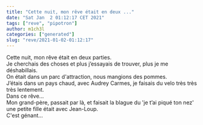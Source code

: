 ```yaml
---
title: "Cette nuit, mon rêve était en deux ..."
date: "Sat Jan  2 01:12:17 CET 2021"
tags: ["reve", "pipotron"]
author: m1ch3l
categories: ["generated"]
slug: "reve/2021-01-02-01:12:17"
---
```


Cette nuit, mon rêve était en deux parties.<br>
Je cherchais des choses et plus j’essayais de trouver, plus je me déshabillais.<br>
On était dans un parc d'attraction, nous mangions des pommes.<br>
J’étais dans un pays chaud, avec Audrey Carmes, je faisais du velo très très très lentement.<br>
Dans ce rêve...<br>
Mon grand-père, passait par là, et faisait la blague du 'je t’ai piqué ton nez'<br>
une petite fille était avec Jean-Loup.<br>
C'est génant...<br>
